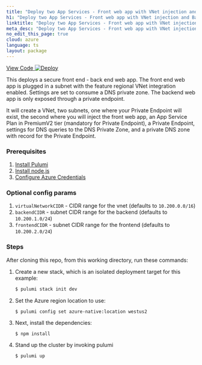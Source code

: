 ```yaml
---
title: "Deploy two App Services - Front web app with VNet injection and Back web app with a Private Endpoint | TypeScript"
h1: "Deploy two App Services - Front web app with VNet injection and Back web app with a Private Endpoint"
linktitle: "Deploy two App Services - Front web app with VNet injection and Back web app with a Private Endpoint"
meta_desc: "Deploy two App Services - Front web app with VNet injection and Back web app with a Private Endpoint How-to Guide using TypeScript"
no_edit_this_page: true
cloud: azure
language: ts
layout: package
---
```


<!-- WARNING: this page was generated by a tool. Do not edit it by hand. -->
<!-- To change it, please see https://github.com/pulumi/docs/tree/master/tools/mktutorial. -->

<p class="mb-4 flex">
    <a class="flex flex-wrap items-center rounded-md font-display text-lg text-white bg-blue-600 border-2 border-blue-600 px-2 mr-2 whitespace-no-wrap hover:text-white" style="height: 45px;" href="https://github.com/pulumi/examples/tree/master/azure-ts-webapp-privateendpoint-vnet-injection" target="_blank">
        <span><i class="fab fa-github pr-2"></i> View Code</span>
    </a>
    <a href="https://app.pulumi.com/new?template=https://github.com/pulumi/examples/blob/master/azure-ts-webapp.privateendpoint-vnet-injection/README.md#gh-dark-mode-only" target="_blank">
        <img src="https://get.pulumi.com/new/button.svg" alt="Deploy">
    </a>
</p>


This deploys a secure front end - back end web app. The front end web app is plugged in a subnet with the feature regional VNet integration enabled. Settings are set to consume a DNS private zone. The backend web app is only exposed through a private endpoint.

It will create a VNet, two subnets, one where your Private Endpoint will exist, the second where you will inject the front web app, an App Service Plan in PremiumV2 tier (mandatory for Private Endpoint), a Private Endpoint, settings for DNS queries to the DNS Private Zone, and a private DNS zone with record for the Private Endpoint.

### Prerequisites

1. [Install Pulumi](https://www.pulumi.com/docs/get-started/install/)
2. [Install node.js](https://nodejs.org/en/download/)
3. [Configure Azure Credentials](https://www.pulumi.com/docs/intro/cloud-providers/azure/setup/)


### Optional config params
1. `virtualNetworkCIDR` - CIDR range for the vnet (defaults to `10.200.0.0/16`)
1. `backendCIDR` - subnet CIDR range for the backend (defaults to `10.200.1.0/24`)
1. `frontendCIDR` - subnet CIDR range for the frontend (defaults to `10.200.2.0/24`)

### Steps

After cloning this repo, from this working directory, run these commands:

1. Create a new stack, which is an isolated deployment target for this example:

    ```bash
    $ pulumi stack init dev
    ```

1. Set the Azure region location to use:

    ```
    $ pulumi config set azure-native:location westus2
    ```

1. Next, install the dependencies:

    ```bash
    $ npm install
    ```

1. Stand up the cluster by invoking pulumi
    ```bash
    $ pulumi up
    ```

